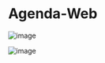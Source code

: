 ﻿# Agenda-Web
![image](https://github.com/JuanM-DS/Agenda-Web/assets/134169700/738ca91b-9a88-4117-92d8-b379f5e80d87)

![image](https://github.com/JuanM-DS/Agenda-Web/assets/134169700/b16c3ecd-d521-4e6c-8e08-38bf2bad83fd)

